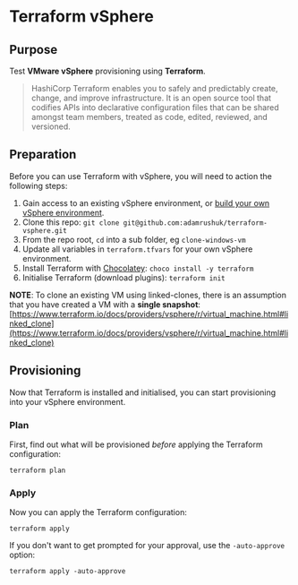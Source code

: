 # Terraform vSphere

## Purpose

Test **VMware vSphere** provisioning using **Terraform**.

> HashiCorp Terraform enables you to safely and predictably create, change, and improve infrastructure. It is an open source tool that codifies APIs into declarative configuration files that can be shared amongst team members, treated as code, edited, reviewed, and versioned.

## Preparation

Before you can use Terraform with vSphere, you will need to action the following steps:

1. Gain access to an existing vSphere environment, or [build your own vSphere environment](https://adamrushuk.github.io/nested-vsphere-on-physical-esxi/).
1. Clone this repo: `git clone git@github.com:adamrushuk/terraform-vsphere.git`
1. From the repo root, `cd` into a sub folder, eg `clone-windows-vm`
1. Update all variables in `terraform.tfvars` for your own vSphere environment.
1. Install Terraform with [Chocolatey](https://adamrushuk.github.io/commands/chocolatey/#installing-chocolatey): `choco install -y terraform`
1. Initialise Terraform (download plugins): `terraform init`

**NOTE**: To clone an existing VM using linked-clones, there is an assumption that you have created a VM with a
**single snapshot**: [https://www.terraform.io/docs/providers/vsphere/r/virtual_machine.html#linked_clone](https://www.terraform.io/docs/providers/vsphere/r/virtual_machine.html#linked_clone)

## Provisioning

Now that Terraform is installed and initialised, you can start provisioning into your vSphere environment.

### Plan

First, find out what will be provisioned _before_ applying the Terraform configuration:

`terraform plan`

### Apply

Now you can apply the Terraform configuration:

`terraform apply`

If you don't want to get prompted for your approval, use the `-auto-approve` option:

`terraform apply -auto-approve`
